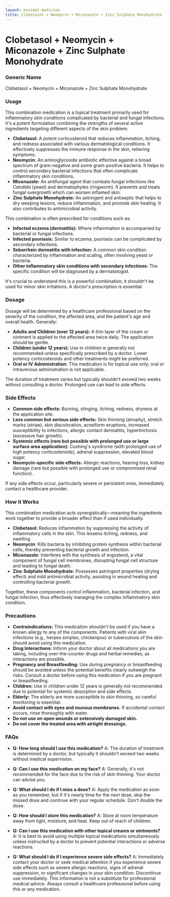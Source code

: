 ```yaml
---
layout: minimal-medicine
title: Clobetasol + Neomycin + Miconazole + Zinc Sulphate Monohydrate
---
```


# Clobetasol + Neomycin + Miconazole + Zinc Sulphate Monohydrate
### Generic Name
Clobetasol + Neomycin + Miconazole + Zinc Sulphate Monohydrate

### Usage

This combination medication is a topical treatment primarily used for inflammatory skin conditions complicated by bacterial and fungal infections.  It's a potent formulation combining the strengths of several active ingredients targeting different aspects of the skin problem:

* **Clobetasol:** A potent corticosteroid that reduces inflammation, itching, and redness associated with various dermatological conditions. It effectively suppresses the immune response in the skin, relieving symptoms.
* **Neomycin:** An aminoglycoside antibiotic effective against a broad spectrum of gram-negative and some gram-positive bacteria.  It helps to control secondary bacterial infections that often complicate inflammatory skin conditions.
* **Miconazole:** An antifungal agent that combats fungal infections like *Candida* (yeast) and dermatophytes (ringworm).  It prevents and treats fungal overgrowth which can worsen inflamed skin.
* **Zinc Sulphate Monohydrate:** An astringent and antiseptic that helps to dry weeping lesions, reduce inflammation, and promote skin healing.  It also contributes to antimicrobial activity.


This combination is often prescribed for conditions such as:

* **Infected eczema (dermatitis):** Where inflammation is accompanied by bacterial or fungal infections.
* **Infected psoriasis:**  Similar to eczema, psoriasis can be complicated by secondary infections.
* **Seborrheic dermatitis with infection:** A common skin condition characterized by inflammation and scaling, often involving yeast or bacteria.
* **Other inflammatory skin conditions with secondary infections:**  The specific condition will be diagnosed by a dermatologist.


It's crucial to understand this is a powerful combination; it shouldn't be used for minor skin irritations.  A doctor's prescription is essential.


### Dosage

Dosage will be determined by a healthcare professional based on the severity of the condition, the affected area, and the patient's age and overall health. Generally:

* **Adults and Children (over 12 years):** A thin layer of the cream or ointment is applied to the affected area twice daily.  The application should be gentle.
* **Children (under 12 years):**  Use in children is generally not recommended unless specifically prescribed by a doctor.  Lower potency corticosteroids and other treatments might be preferred.
* **Oral or IV Administration:** This medication is for topical use only; oral or intravenous administration is not applicable.


The duration of treatment varies but typically shouldn't exceed two weeks without consulting a doctor.  Prolonged use can lead to side effects.


### Side Effects

* **Common side effects:** Burning, stinging, itching, redness, dryness at the application site.
* **Less common but serious side effects:** Skin thinning (atrophy), stretch marks (striae), skin discoloration, acneiform eruptions, increased susceptibility to infections, allergic contact dermatitis, hypertrichosis (excessive hair growth).
* **Systemic effects (rare but possible with prolonged use or large surface area application):**  Cushing's syndrome (with prolonged use of high potency corticosteroids), adrenal suppression, elevated blood sugar.
* **Neomycin-specific side effects:**  Allergic reactions, hearing loss, kidney damage (rare but possible with prolonged use or compromised renal function).

If any side effects occur, particularly severe or persistent ones, immediately contact a healthcare provider.


### How it Works

This combination medication acts synergistically—meaning the ingredients work together to provide a broader effect than if used individually.

* **Clobetasol:** Reduces inflammation by suppressing the activity of inflammatory cells in the skin.  This lessens itching, redness, and swelling.
* **Neomycin:** Kills bacteria by inhibiting protein synthesis within bacterial cells, thereby preventing bacterial growth and infection.
* **Miconazole:** Interferes with the synthesis of ergosterol, a vital component of fungal cell membranes, disrupting fungal cell structure and leading to fungal death.
* **Zinc Sulphate Monohydrate:** Possesses astringent properties (drying effect) and mild antimicrobial activity, assisting in wound healing and controlling bacterial growth.


Together, these components control inflammation, bacterial infection, and fungal infection, thus effectively managing the complex inflammatory skin condition.


### Precautions

* **Contraindications:** This medication shouldn't be used if you have a known allergy to any of the components.  Patients with viral skin infections (e.g., herpes simplex, chickenpox) or tuberculosis of the skin should avoid using this medication.
* **Drug Interactions:**  Inform your doctor about all medications you are taking, including over-the-counter drugs and herbal remedies, as interactions are possible.
* **Pregnancy and Breastfeeding:**  Use during pregnancy or breastfeeding should be avoided unless the potential benefits clearly outweigh the risks.  Consult a doctor before using this medication if you are pregnant or breastfeeding.
* **Children:**  Use in children under 12 years is generally not recommended due to potential for systemic absorption and side effects.
* **Elderly:** The elderly are more susceptible to skin thinning, so careful monitoring is essential.
* **Avoid contact with eyes and mucous membranes.**  If accidental contact occurs, rinse thoroughly with water.
* **Do not use on open wounds or extensively damaged skin.**
* **Do not cover the treated area with airtight dressings.**



### FAQs

* **Q: How long should I use this medication?** A:  The duration of treatment is determined by a doctor, but typically it shouldn't exceed two weeks without medical supervision.

* **Q: Can I use this medication on my face?** A:  Generally, it's not recommended for the face due to the risk of skin thinning.  Your doctor can advise you.

* **Q: What should I do if I miss a dose?** A: Apply the medication as soon as you remember, but if it's nearly time for the next dose, skip the missed dose and continue with your regular schedule. Don't double the dose.

* **Q: How should I store this medication?** A: Store at room temperature away from light, moisture, and heat. Keep out of reach of children.

* **Q: Can I use this medication with other topical creams or ointments?** A:  It is best to avoid using multiple topical medications simultaneously unless instructed by a doctor to prevent potential interactions or adverse reactions.

* **Q:  What should I do if I experience severe side effects?** A:  Immediately contact your doctor or seek medical attention if you experience severe side effects such as severe allergic reactions, signs of adrenal suppression, or significant changes in your skin condition.  Discontinue use immediately.  This information is not a substitute for professional medical advice. Always consult a healthcare professional before using this or any medication.
